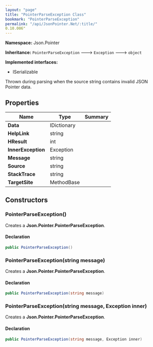 ```yaml
---
layout: "page"
title: "PointerParseException Class"
bookmark: "PointerParseException"
permalink: "/api/JsonPointer.Net/:title/"
0.10.006"
---
```

**Namespace:** Json.Pointer

**Inheritance:**
`PointerParseException`
 🡒 
`Exception`
 🡒 
`object`

**Implemented interfaces:**

- ISerializable

Thrown during parsing when the source string contains invalid JSON Pointer data.

## Properties

| Name | Type | Summary |
|---|---|---|
| **Data** | IDictionary |  |
| **HelpLink** | string |  |
| **HResult** | int |  |
| **InnerException** | Exception |  |
| **Message** | string |  |
| **Source** | string |  |
| **StackTrace** | string |  |
| **TargetSite** | MethodBase |  |

## Constructors

### PointerParseException()

Creates a **Json.Pointer.PointerParseException**.

#### Declaration

```c#
public PointerParseException()
```


### PointerParseException(string message)

Creates a **Json.Pointer.PointerParseException**.

#### Declaration

```c#
public PointerParseException(string message)
```


### PointerParseException(string message, Exception inner)

Creates a **Json.Pointer.PointerParseException**.

#### Declaration

```c#
public PointerParseException(string message, Exception inner)
```


